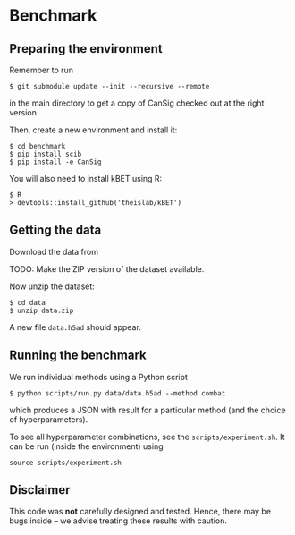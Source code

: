 # Benchmark


## Preparing the environment

Remember to run

```
$ git submodule update --init --recursive --remote
```
in the main directory to get a copy of CanSig checked out at the right version.

Then, create a new environment and install it:
```
$ cd benchmark
$ pip install scib
$ pip install -e CanSig
```

You will also need to install kBET using R:

```
$ R
> devtools::install_github('theislab/kBET')
```

## Getting the data

Download the data from

TODO: Make the ZIP version of the dataset available.

Now unzip the dataset:
```
$ cd data
$ unzip data.zip
```
A new file `data.h5ad` should appear.

## Running the benchmark

We run individual methods using a Python script

```
$ python scripts/run.py data/data.h5ad --method combat
```
which produces a JSON with result for a particular method (and the choice of hyperparameters).

To see all hyperparameter combinations, see the `scripts/experiment.sh`. It can be run (inside the environment) using

```
source scripts/experiment.sh
```

## Disclaimer

This code was **not** carefully designed and tested. Hence, there may be bugs inside – we advise treating these results with caution.

